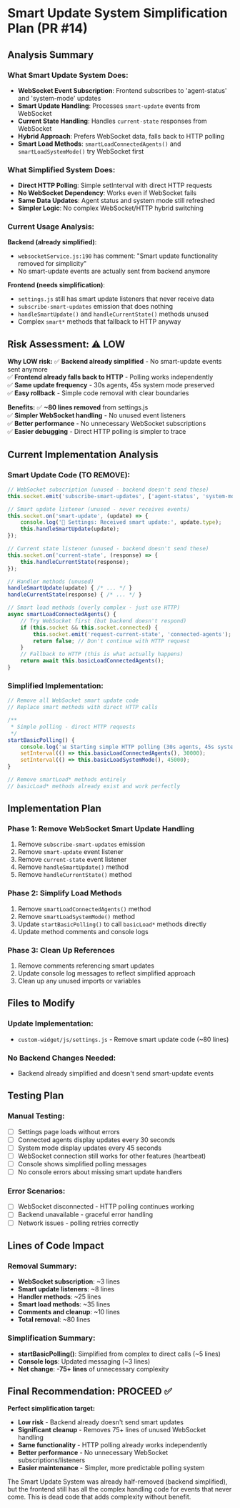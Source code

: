 # Smart Update System Simplification Plan (PR #14)

## Analysis Summary

### What Smart Update System Does:
- **WebSocket Event Subscription**: Frontend subscribes to 'agent-status' and 'system-mode' updates
- **Smart Update Handling**: Processes `smart-update` events from WebSocket 
- **Current State Handling**: Handles `current-state` responses from WebSocket
- **Hybrid Approach**: Prefers WebSocket data, falls back to HTTP polling
- **Smart Load Methods**: `smartLoadConnectedAgents()` and `smartLoadSystemMode()` try WebSocket first

### What Simplified System Does:
- **Direct HTTP Polling**: Simple setInterval with direct HTTP requests
- **No WebSocket Dependency**: Works even if WebSocket fails
- **Same Data Updates**: Agent status and system mode still refreshed
- **Simpler Logic**: No complex WebSocket/HTTP hybrid switching

### Current Usage Analysis:
**Backend (already simplified)**:
- `websocketService.js:190` has comment: "Smart update functionality removed for simplicity"
- No smart-update events are actually sent from backend anymore

**Frontend (needs simplification)**:
- `settings.js` still has smart update listeners that never receive data
- `subscribe-smart-updates` emission that does nothing
- `handleSmartUpdate()` and `handleCurrentState()` methods unused
- Complex `smart*` methods that fallback to HTTP anyway

## Risk Assessment: ⚠️ LOW

**Why LOW risk:**
✅ **Backend already simplified** - No smart-update events sent anymore  
✅ **Frontend already falls back to HTTP** - Polling works independently  
✅ **Same update frequency** - 30s agents, 45s system mode preserved  
✅ **Easy rollback** - Simple code removal with clear boundaries  

**Benefits:**
✅ **~80 lines removed** from settings.js  
✅ **Simpler WebSocket handling** - No unused event listeners  
✅ **Better performance** - No unnecessary WebSocket subscriptions  
✅ **Easier debugging** - Direct HTTP polling is simpler to trace  

## Current Implementation Analysis

### Smart Update Code (TO REMOVE):
```javascript
// WebSocket subscription (unused - backend doesn't send these)
this.socket.emit('subscribe-smart-updates', ['agent-status', 'system-mode']);

// Smart update listener (unused - never receives events)
this.socket.on('smart-update', (update) => {
    console.log('📡 Settings: Received smart update:', update.type);
    this.handleSmartUpdate(update);
});

// Current state listener (unused - backend doesn't send these)  
this.socket.on('current-state', (response) => {
    this.handleCurrentState(response);
});

// Handler methods (unused)
handleSmartUpdate(update) { /* ... */ }
handleCurrentState(response) { /* ... */ }

// Smart load methods (overly complex - just use HTTP)
async smartLoadConnectedAgents() {
    // Try WebSocket first (but backend doesn't respond)
    if (this.socket && this.socket.connected) {
        this.socket.emit('request-current-state', 'connected-agents');
        return false; // Don't continue with HTTP request
    }
    // Fallback to HTTP (this is what actually happens)
    return await this.basicLoadConnectedAgents();
}
```

### Simplified Implementation:
```javascript
// Remove all WebSocket smart update code
// Replace smart methods with direct HTTP calls

/**
 * Simple polling - direct HTTP requests
 */
startBasicPolling() {
    console.log('📊 Starting simple HTTP polling (30s agents, 45s system mode)');
    setInterval(() => this.basicLoadConnectedAgents(), 30000);
    setInterval(() => this.basicLoadSystemMode(), 45000);
}

// Remove smartLoad* methods entirely
// basicLoad* methods already exist and work perfectly
```

## Implementation Plan

### Phase 1: Remove WebSocket Smart Update Handling
1. Remove `subscribe-smart-updates` emission
2. Remove `smart-update` event listener  
3. Remove `current-state` event listener
4. Remove `handleSmartUpdate()` method
5. Remove `handleCurrentState()` method

### Phase 2: Simplify Load Methods  
1. Remove `smartLoadConnectedAgents()` method
2. Remove `smartLoadSystemMode()` method  
3. Update `startBasicPolling()` to call `basicLoad*` methods directly
4. Update method comments and console logs

### Phase 3: Clean Up References
1. Remove comments referencing smart updates
2. Update console log messages to reflect simplified approach
3. Clean up any unused imports or variables

## Files to Modify

### Update Implementation:
- `custom-widget/js/settings.js` - Remove smart update code (~80 lines)

### No Backend Changes Needed:
- Backend already simplified and doesn't send smart-update events

## Testing Plan

### Manual Testing:
- [ ] Settings page loads without errors  
- [ ] Connected agents display updates every 30 seconds
- [ ] System mode display updates every 45 seconds
- [ ] WebSocket connection still works for other features (heartbeat)
- [ ] Console shows simplified polling messages
- [ ] No console errors about missing smart update handlers

### Error Scenarios:
- [ ] WebSocket disconnected - HTTP polling continues working
- [ ] Backend unavailable - graceful error handling  
- [ ] Network issues - polling retries correctly

## Lines of Code Impact

### Removal Summary:
- **WebSocket subscription**: ~3 lines
- **Smart update listeners**: ~8 lines  
- **Handler methods**: ~25 lines
- **Smart load methods**: ~35 lines
- **Comments and cleanup**: ~10 lines
- **Total removal**: ~80 lines

### Simplification Summary:
- **startBasicPolling()**: Simplified from complex to direct calls (~5 lines)
- **Console logs**: Updated messaging (~3 lines)
- **Net change**: **-75+ lines** of unnecessary complexity

## Final Recommendation: PROCEED ✅

**Perfect simplification target:**
- **Low risk** - Backend already doesn't send smart updates
- **Significant cleanup** - Removes 75+ lines of unused WebSocket handling
- **Same functionality** - HTTP polling already works independently  
- **Better performance** - No unnecessary WebSocket subscriptions/listeners
- **Easier maintenance** - Simpler, more predictable polling system

The Smart Update System was already half-removed (backend simplified), but the frontend still has all the complex handling code for events that never come. This is dead code that adds complexity without benefit.